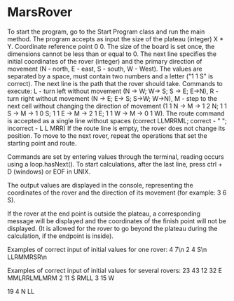 # MarsRover
To start the program, go to the Start Program class and run the main method. 
The program accepts as input the size of the plateau (integer) X * Y. Coordinate reference point 0 0.
The size of the board is set once, the dimensions cannot be less than or equal to 0. 
The next line specifies the initial coordinates of the rover (integer) and the primary direction of movement (N - north, E - east, S - south, W - West). 
The values are separated by a space, must contain two numbers and a letter ("1 1 S" is correct). The next line is the path that the rover should take. 
Commands to execute: 
L - turn left without movement (N -> W; W-> S; S -> E; E->N), 
R - turn right without movement (N -> E; E-> S; S->W; W->N), 
M - step to the next cell without changing the direction of movement (1 1 N -> M -> 1 2 N; 1 1 S -> M -> 1 0 S; 1 1 E -> M -> 2 1 E; 1 1 W -> M -> 0 1 W).
The route command is accepted as a single line without spaces (correct LLMRRML; correct - " "; incorrect - L L MRR)
If the route line is empty, the rover does not change its position.
To move to the next rover, repeat the operations that set the starting point and route.

Commands are set by entering values through the terminal, reading occurs using a loop.hasNext(). To start calculations, after the last line, press ctrl + D (windows) or EOF in UNIX.

The output values are displayed in the console, representing the coordinates of the rover and the direction of its movement (for example: 3 6 S). 

If the rover at the end point is outside the plateau, a corresponding message will be displayed and the coordinates of the finish point will not be displayed. (It is allowed for the rover to go beyond the plateau during the calculation, if the endpoint is inside).

Examples of correct input of initial values for one rover:
4 7\n
2 4 S\n
LLRMMRSR\n

Examples of correct input of initial values for several rovers:
23 43
12 32 E
MMLRRLMLMRM
2 11 S
RMLL
3 15 W

19 4 N
LL


